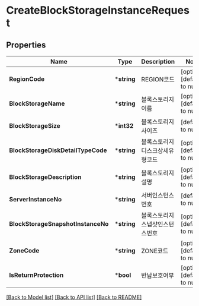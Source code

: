 # CreateBlockStorageInstanceRequest

## Properties
Name | Type | Description | Notes
------------ | ------------- | ------------- | -------------
**RegionCode** | ***string** | REGION코드 | [optional] [default to null]
**BlockStorageName** | ***string** | 블록스토리지이름 | [optional] [default to null]
**BlockStorageSize** | ***int32** | 블록스토리지사이즈 | [default to null]
**BlockStorageDiskDetailTypeCode** | ***string** | 블록스토리지디스크상세유형코드 | [optional] [default to null]
**BlockStorageDescription** | ***string** | 블록스토리지설명 | [optional] [default to null]
**ServerInstanceNo** | ***string** | 서버인스턴스번호 | [default to null]
**BlockStorageSnapshotInstanceNo** | ***string** | 블록스토리지스냅샷인스턴스번호 | [optional] [default to null]
**ZoneCode** | ***string** | ZONE코드 | [optional] [default to null]
**IsReturnProtection** | ***bool** | 반납보호여부 | [optional] [default to null]

[[Back to Model list]](../README.md#documentation-for-models) [[Back to API list]](../README.md#documentation-for-api-endpoints) [[Back to README]](../README.md)



